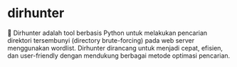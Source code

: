 # dirhunter
🚀 Dirhunter adalah tool berbasis Python untuk melakukan pencarian direktori tersembunyi (directory brute-forcing) pada web server menggunakan wordlist. Dirhunter dirancang untuk menjadi cepat, efisien, dan user-friendly dengan mendukung berbagai metode optimasi pencarian.
